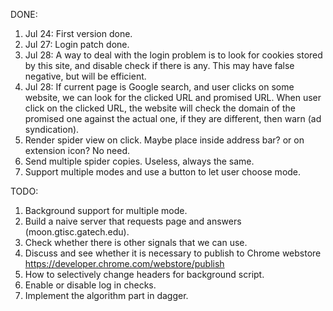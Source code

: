 DONE:
1. Jul 24: First version done.
2. Jul 27: Login patch done.
3. Jul 28: A way to deal with the login problem is to look for cookies stored by this site, and disable check if there
is any. This may have false negative, but will be efficient.
4. Jul 28: If current page is Google search, and user clicks on some website, we can look for the clicked URL and
promised URL. When user click on the clicked URL, the website will check the domain of the promised one against the
actual one, if they are different, then warn (ad syndication).
5. Render spider view on click. Maybe place inside address bar? or on extension icon? No need.
6. Send multiple spider copies. Useless, always the same.
7. Support multiple modes and use a button to let user choose mode.

TODO:
1. Background support for multiple mode.
2. Build a naive server that requests page and answers (moon.gtisc.gatech.edu).
3. Check whether there is other signals that we can use.
4. Discuss and see whether it is necessary to publish to Chrome webstore https://developer.chrome.com/webstore/publish
5. How to selectively change headers for background script.
6. Enable or disable log in checks.
7. Implement the algorithm part in dagger.